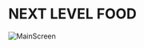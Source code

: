 # NEXT LEVEL FOOD

![MainScreen](https://github.com/Bisyk/nextlevel-food/assets/99905134/4aadad19-597d-4eaf-841c-47975844d3d1)
